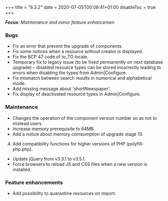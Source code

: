 +++
title = "6.3.2"
date = 2020-07-05T00:08:41+01:00
disableToc = true
+++

***Focus**: Maintenance and minor feature enhancemen*

### Bugs

* Fix an error that prevent the upgrade of components.
* Fix some notices when a resource without creator is displayed.
* Fix the BCP 47 code of to_TO locale.
* Temporary fix to legacy issue (to be fixed permanently on next database upgrade) – disabled resource types can be stored incorrectly leading to errors when disabling the types from Admin|Configure.
* Fix mismatch between search results in numerical and alphabetical mode.
* Add missing message about 'shortNewspaper'.
* Fix display of deactivated resource types in Admin|Configure.

### Maintenance

* Changes the operation of the component version number so as not to mislead users.
* Increase memory prerequisite to 64MB.
* Add a notice about memory comsumption of upgrade stage 13.
4. Add compatibility functions for higher versions of PHP (polyfill-php.php).
* Update jQuery from v3.3.1 to v3.5.1.
* Force browsers to reload JS and CSS files when a new version is installed.

### Feature enhancements

* Add possibility to quarantine resources on import.
